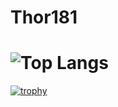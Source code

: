 # Thor181
![Top Langs](https://github-readme-stats.vercel.app/api/top-langs/?username=thor181&layout=compact)
=======
[![trophy](https://github-profile-trophy.vercel.app/?username=thor181&theme=onedark)](https://github.com/ryo-ma/github-profile-trophy)
